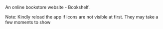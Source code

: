 An online bookstore website - Bookshelf.


Note: Kindly reload the app if icons are not visible at first. They may take a few moments to show 
